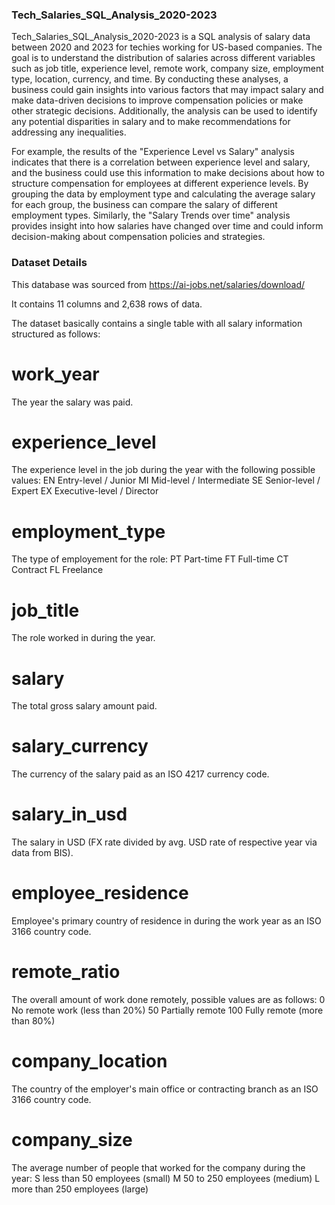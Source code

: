 ### Tech_Salaries_SQL_Analysis_2020-2023

Tech_Salaries_SQL_Analysis_2020-2023 is a SQL analysis of salary data between 2020 and 2023 for techies working for US-based companies. The goal is to understand the distribution of salaries across different variables such as job title, experience level, remote work, company size, employment type, location, currency, and time. By conducting these analyses, a business could gain insights into various factors that may impact salary and make data-driven decisions to improve compensation policies or make other strategic decisions. Additionally, the analysis can be used to identify any potential disparities in salary and to make recommendations for addressing any inequalities.

For example, the results of the "Experience Level vs Salary" analysis indicates that there is a correlation between experience level and salary, and the business could use this information to make decisions about how to structure compensation for employees at different experience levels. By grouping the data by employment type and calculating the average salary for each group, the business can compare the salary of different employment types. Similarly, the "Salary Trends over time" analysis provides insight into how salaries have changed over time and could inform decision-making about compensation policies and strategies.

### Dataset Details 

This database was sourced from https://ai-jobs.net/salaries/download/

It contains 11 columns and 2,638 rows of data.

The dataset basically contains a single table with all salary information structured as follows:

# work_year   

The year the salary was paid.

# experience_level    

The experience level in the job during the year with the following possible values:
    EN    Entry-level / Junior
    MI    Mid-level / Intermediate
    SE    Senior-level / Expert
    EX    Executive-level / Director

# employment_type
 
 The type of employement for the role:
    PT    Part-time
    FT    Full-time
    CT    Contract
    FL    Freelance

# job_title

The role worked in during the year.

# salary

The total gross salary amount paid.

# salary_currency

The currency of the salary paid as an ISO 4217 currency code.

# salary_in_usd

The salary in USD (FX rate divided by avg. USD rate of respective year via data from BIS).

# employee_residence

Employee's primary country of residence in during the work year as an ISO 3166 country code.

# remote_ratio

The overall amount of work done remotely, possible values are as follows:
    0     No remote work (less than 20%)
    50    Partially remote
    100   Fully remote (more than 80%)

# company_location

The country of the employer's main office or contracting branch as an ISO 3166 country code.

# company_size

The average number of people that worked for the company during the year:
    S   less than 50 employees (small)
    M   50 to 250 employees (medium)
    L   more than 250 employees (large)
    

 
 

